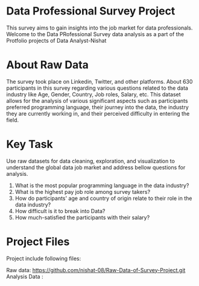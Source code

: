 # Data Professional Survey Project
This survey aims to gain insights into the job market for data professionals.
Welcome to the Data PRofessional Survey data analysis as a part of the Protfolio projects of Data Analyst-Nishat


# About Raw Data
The survey took place on Linkedin, Twitter, and other platforms. About 630 participants in this survey regarding various questions related to the data industry like Age, Gender, Country, Job roles, Salary, etc. This dataset allows for the analysis of various significant aspects such as participants preferred programming language, their journey into the data, the industry they are currently working in, and their perceived difficulty in entering the field.

# Key Task
Use raw datasets for data cleaning, exploration, and visualization to understand the global data job market and address bellow questions for analysis.

1. What is the most popular programming language in the data industry?
2. What is the highest pay job role among survey takers?
3. How do participants' age and country of origin relate to their role in the data industry?
4. How difficult is it to break into Data?
5. How much-satisfied the participants with their salary?

# Project Files
Project include following files:

Raw data: https://github.com/nishat-08/Raw-Data-of-Survey-Project.git
Analysis Data : 

# 
